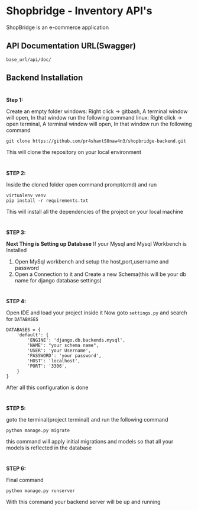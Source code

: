 # Shopbridge - Inventory API's
ShopBridge is an e-commerce application

## API Documentation URL(Swagger)
```
base_url/api/doc/
```

## Backend Installation

#
**Step 1:**

Create an empty folder
windows: Right click -> gitbash, A terminal window will open, In that window run the following command
linux: Right click -> open terminal, A terminal window will open, In that window run the following command

```
git clone https://github.com/pr4shantS0naw4n3/shopbridge-backend.git
```
This will clone the repository on your local environment
#
**STEP 2:**

Inside the cloned folder open command prompt(cmd) and run
```
virtualenv venv
pip install -r requirements.txt
```
This will install all the dependencies of the project on your local machine
#
**STEP 3:**

**Next Thing is Setting up Database**
If your Mysql and Mysql Workbench is Installed
1. Open MySql workbench and setup the host,port,username and password
2. Open a Connection to it and Create a new Schema(this will be your db name for django database settings)
#
**STEP 4:**

Open IDE and load your project inside it
Now goto ```settings.py``` and search for ```DATABASES```
```
DATABASES = {
    'default': {
        'ENGINE': 'django.db.backends.mysql',
        'NAME': "your schema name",
        'USER': 'your Username',
        'PASSWORD': 'your password',
        'HOST': 'localhost',
        'PORT': '3306',
    }
}
```
After all this configuration is done
#
**STEP 5:**

goto the terminal(project terminal) and run the following command

```
python manage.py migrate
```
this command will apply initial migrations and models so that all your models is reflected in the database
#
**STEP 6:**

Final command
```
python manage.py runserver
```
With this command your backend server will be up and running
